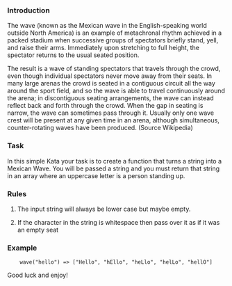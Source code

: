 ### Introduction
The wave (known as the Mexican wave in the English-speaking world outside North America) is an example of metachronal rhythm achieved in a packed stadium when successive groups of spectators briefly stand, yell, and raise their arms. Immediately upon stretching to full height, the spectator returns to the usual seated position.

The result is a wave of standing spectators that travels through the crowd, even though individual spectators never move away from their seats. In many large arenas the crowd is seated in a contiguous circuit all the way around the sport field, and so the wave is able to travel continuously around the arena; in discontiguous seating arrangements, the wave can instead reflect back and forth through the crowd. When the gap in seating is narrow, the wave can sometimes pass through it. Usually only one wave crest will be present at any given time in an arena, although simultaneous, counter-rotating waves have been produced. (Source Wikipedia)
### Task
In this simple Kata your task is to create a function that turns a string into a Mexican Wave. You will be passed a string and you must return that string in an array where an uppercase letter is a person standing up.
### Rules
1. The input string will always be lower case but maybe empty.

2. If the character in the string is whitespace then pass over it as if it was an empty seat
### Example
```
    wave("hello") => ["Hello", "hEllo", "heLlo", "helLo", "hellO"]
```
   Good luck and enjoy!